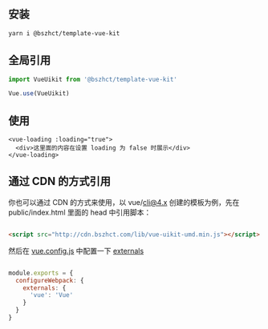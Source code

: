 ## 安装

```bash
yarn i @bszhct/template-vue-kit
```


## 全局引用

```js
import VueUikit from '@bszhct/template-vue-kit'

Vue.use(VueUikit)

```


## 使用

```vue
<vue-loading :loading="true">
  <div>这里面的内容在设置 loading 为 false 时展示</div>
</vue-loading>
```


## 通过 CDN 的方式引用

你也可以通过 CDN 的方式来使用，以 vue/cli@4.x 创建的模板为例，先在 public/index.html 里面的 head 中引用脚本：

```html

<script src="http://cdn.bszhct.com/lib/vue-uikit-umd.min.js"></script>

```

然后在 [vue.config.js](https://cli.vuejs.org/zh/config/) 中配置一下 [externals](https://webpack.docschina.org/configuration/externals/)

```js

module.exports = {
  configureWebpack: {
    externals: {
      'vue': 'Vue'
    }
  }
}

```

